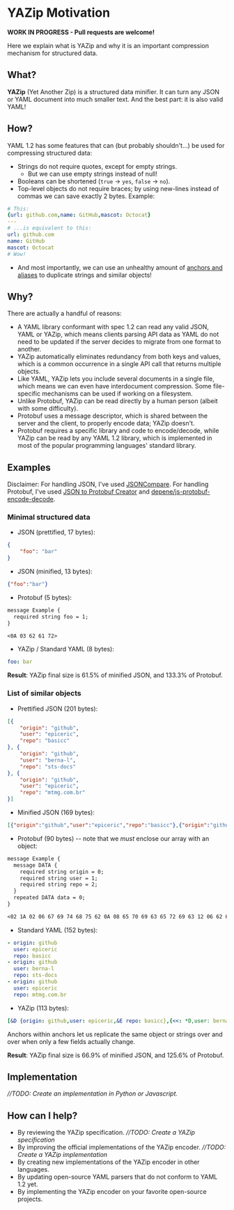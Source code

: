 # YAZip Motivation

__WORK IN PROGRESS - Pull requests are welcome!__

Here we explain what is YAZip and why it is an important compression mechanism for structured data.

## What?

__YAZip__ (Yet Another Zip) is a structured data minifier. It can turn any JSON or YAML document into much smaller text. And the best part: it is also valid YAML!

## How?

YAML 1.2 has some features that can (but probably shouldn't...) be used for compressing structured data:

- Strings do not require quotes, except for empty strings.
  - But we can use empty strings instead of null!
- Booleans can be shortened (`true` -> `yes`, `false` -> `no`).
- Top-level objects do not require braces; by using new-lines instead of commas we can save exactly 2 bytes. Example:
```yaml
# This:
{url: github.com,name: GitHub,mascot: Octocat}
---
# ...is equivalent to this:
url: github.com
name: GitHub
mascot: Octocat
# Wow!
```
- And most importantly, we can use an unhealthy amount of [anchors and aliases](https://yaml.org/spec/1.2/spec.html#id2760395) to duplicate strings and similar objects!

## Why?

There are actually a handful of reasons:

- A YAML library conformant with spec 1.2 can read any valid JSON, YAML or YAZip, which means clients parsing API data as YAML do not need to be updated if the server decides to migrate from one format to another.
- YAZip automatically eliminates redundancy from both keys and values, which is a common occurrence in a single API call that returns multiple objects.
- Like YAML, YAZip lets you include several documents in a single file, which means we can even have interdocument compression. Some file-specific mechanisms can be used if working on a filesystem.
- Unlike Protobuf, YAZip can be read directly by a human person (albeit with some difficulty).
- Protobuf uses a message descriptor, which is shared between the server and the client, to properly encode data; YAZip doesn't.
- Protobuf requires a specific library and code to encode/decode, while YAZip can be read by any YAML 1.2 library, which is implemented in most of the popular programming languages' standard library.

## Examples

Disclaimer: For handling JSON, I've used [JSONCompare](https://jsoncompare.com/). For handling Protobuf, I've used [JSON to Protobuf Creator](https://www.site24x7.com/tools/json-to-protobuf.html) and [depene/js-protobuf-encode-decode](https://github.com/depene/js-protobuf-encode-decode).

### Minimal structured data

- JSON (prettified, 17 bytes):

```json
{
	"foo": "bar"
}
```

- JSON (minified, 13 bytes):

```json
{"foo":"bar"}
```

- Protobuf (5 bytes):

```txt
message Example {
  required string foo = 1;
}

<0A 03 62 61 72>
```

- YAZip / Standard YAML (8 bytes):

```yaml
foo: bar
```

__Result__: YAZip final size is 61.5% of minified JSON, and 133.3% of Protobuf.

### List of similar objects

- Prettified JSON (201 bytes):

```json
[{
	"origin": "github",
	"user": "epiceric",
	"repo": "basicc"
}, {
	"origin": "github",
	"user": "berna-l",
	"repo": "sts-docs"
}, {
	"origin": "github",
	"user": "epiceric",
	"repo": "mtmg.com.br"
}]
```

- Minified JSON (169 bytes):

```json
[{"origin":"github","user":"epiceric","repo":"basicc"},{"origin":"github","user":"berna-l","repo":"sts-docs"},{"origin":"github","user":"epiceric","repo":"mtmg.com.br"}]
```

- Protobuf (90 bytes) -- note that we _must_ enclose our array with an object:

```txt
message Example {
  message DATA {
    required string origin = 0;
    required string user = 1;
    required string repo = 2;
  }
  repeated DATA data = 0;
}

<02 1A 02 06 67 69 74 68 75 62 0A 08 65 70 69 63 65 72 69 63 12 06 62 61 73 69 63 63 02 1B 02 06 67 69 74 68 75 62 0A 07 62 65 72 6E 61 2D 6C 12 08 73 74 73 2D 64 6F 63 73 02 1F 02 06 67 69 74 68 75 62 0A 08 65 70 69 63 65 72 69 63 12 0B 6D 74 6D 67 2E 63 6F 6D 2E 62 72>
```

- Standard YAML (152 bytes):

```yaml
- origin: github
  user: epiceric
  repo: basicc
- origin: github
  user: berna-l
  repo: sts-docs
- origin: github
  user: epiceric
  repo: mtmg.com.br
```

- YAZip (113 bytes):

```yaml
[&D {origin: github,user: epiceric,&E repo: basicc},{<<: *D,user: berna-l,*E: sts-docs},{<<: *D,*E: mtmg.com.br}]
```

Anchors within anchors let us replicate the same object or strings over and over when only a few fields actually change.

__Result__: YAZip final size is 66.9% of minified JSON, and 125.6% of Protobuf.

## Implementation

_//TODO: Create an implementation in Python or Javascript._

## How can I help?

- By reviewing the YAZip specification. _//TODO: Create a YAZip specification_
- By improving the official implementations of the YAZip encoder. _//TODO: Create a YAZip implementation_
- By creating new implementations of the YAZip encoder in other languages.
- By updating open-source YAML parsers that do not conform to YAML 1.2 yet.
- By implementing the YAZip encoder on your favorite open-source projects.
